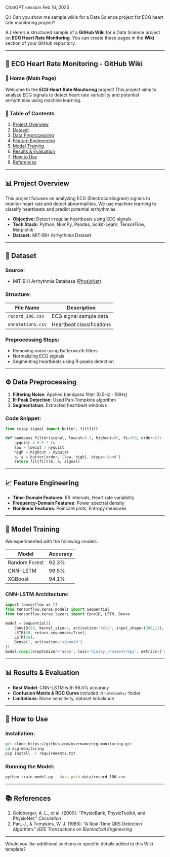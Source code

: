ChatGPT session Feb 16, 2025

Q.) Can you show me sample wikis for a Data Science project for ECG heart rate monitoring project?

A.) Here’s a structured sample of a **GitHub Wiki** for a Data Science project on **ECG Heart Rate Monitoring**. You can create these pages in the **Wiki** section of your GitHub repository.

---

## **🏥 ECG Heart Rate Monitoring - GitHub Wiki**  

### **📌 Home (Main Page)**  
Welcome to the **ECG Heart Rate Monitoring** project! This project aims to analyze ECG signals to detect heart rate variability and potential arrhythmias using machine learning.

### **📂 Table of Contents**  
1. [Project Overview](#project-overview)  
2. [Dataset](#dataset)  
3. [Data Preprocessing](#data-preprocessing)  
4. [Feature Engineering](#feature-engineering)  
5. [Model Training](#model-training)  
6. [Results & Evaluation](#results--evaluation)  
7. [How to Use](#how-to-use)  
8. [References](#references)  

---

## **📊 Project Overview**  
This project focuses on analyzing ECG (Electrocardiogram) signals to monitor heart rate and detect abnormalities. We use machine learning to classify heartbeats and predict potential arrhythmias.  

- **Objective:** Detect irregular heartbeats using ECG signals  
- **Tech Stack:** Python, NumPy, Pandas, Scikit-Learn, TensorFlow, Matplotlib  
- **Dataset:** MIT-BIH Arrhythmia Dataset  

---

## **📁 Dataset**  
### **Source:**  
- MIT-BIH Arrhythmia Database ([PhysioNet](https://physionet.org/content/mitdb/1.0.0/))  

### **Structure:**  
| File Name       | Description                     |
|----------------|--------------------------------|
| `record_100.csv` | ECG signal sample data      |
| `annotations.csv` | Heartbeat classifications  |

### **Preprocessing Steps:**  
- Removing noise using Butterworth filters  
- Normalizing ECG signals  
- Segmenting heartbeats using R-peaks detection  

---

## **⚙️ Data Preprocessing**  
1. **Filtering Noise**: Applied bandpass filter (0.5Hz - 50Hz)  
2. **R-Peak Detection**: Used Pan-Tompkins algorithm  
3. **Segmentation**: Extracted heartbeat windows  

### **Code Snippet:**
```python
from scipy.signal import butter, filtfilt

def bandpass_filter(signal, lowcut=0.5, highcut=50, fs=360, order=5):
    nyquist = 0.5 * fs
    low = lowcut / nyquist
    high = highcut / nyquist
    b, a = butter(order, [low, high], btype='band')
    return filtfilt(b, a, signal)
```

---

## **📈 Feature Engineering**  
- **Time-Domain Features**: RR intervals, Heart rate variability  
- **Frequency-Domain Features**: Power spectral density  
- **Nonlinear Features**: Poincaré plots, Entropy measures  

---

## **🧠 Model Training**  
We experimented with the following models:  

| Model               | Accuracy |
|---------------------|---------|
| Random Forest      | 92.3%   |
| CNN-LSTM          | 96.5%   |
| XGBoost           | 94.1%   |

### **CNN-LSTM Architecture**:
```python
import tensorflow as tf
from tensorflow.keras.models import Sequential
from tensorflow.keras.layers import Conv1D, LSTM, Dense

model = Sequential([
    Conv1D(64, kernel_size=3, activation='relu', input_shape=(200,1)),
    LSTM(50, return_sequences=True),
    LSTM(50),
    Dense(1, activation='sigmoid')
])
model.compile(optimizer='adam', loss='binary_crossentropy', metrics=['accuracy'])
```

---

## **📊 Results & Evaluation**  
- **Best Model**: CNN-LSTM with 96.5% accuracy  
- **Confusion Matrix & ROC Curve** included in `notebooks/` folder  
- **Limitations**: Noise sensitivity, dataset imbalance  

---

## **🚀 How to Use**  
### **Installation**:
```bash
git clone https://github.com/username/ecg-monitoring.git
cd ecg-monitoring
pip install -r requirements.txt
```
### **Running the Model**:
```bash
python train_model.py --data_path data/record_100.csv
```

---

## **📚 References**  
1. Goldberger, A. L., et al. (2000). "PhysioBank, PhysioToolkit, and PhysioNet." *Circulation*  
2. Pan, J., & Tompkins, W. J. (1985). "A Real-Time QRS Detection Algorithm." *IEEE Transactions on Biomedical Engineering*  

---

Would you like additional sections or specific details added to this Wiki template?
